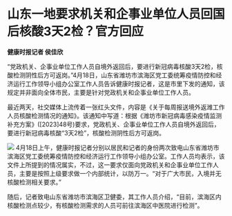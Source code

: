# 山东一地要求机关和企事业单位人员回国后核酸3天2检？官方回应

**健康时报记者 侯佳欣**

“党政机关、企事业单位工作人员自境外返回后，要进行新冠病毒核酸3天2检，核酸检测阴性后方可返岗。”4月18日，山东省潍坊市滨海区党工委统筹疫情防控和经济运行工作领导小组办公室工作人员告诉健康时报记者，这是市里下发的通知，该规定并非面向全体市民，主要是针对党政机关和企事业单位工作人员。

最近两天，社交媒体上流传着一张红头文件，内容是《关于每周报送境外返潍工作人员核酸检测情况的通知》。该通知中写道：根据《潍坊市新冠病毒感染疫情监测补充方案》([2023]48号)要求，党政机关、企事业单位工作人员自境外返回后，要进行新冠病毒核酸“3天2检”，核酸检测阴性后方可返岗。

![](https://inews.gtimg.com/om_bt/OyqIaZfP8aN1OpvJ7jS9PAn2fWvH3NSgOzvKgANMMPct4AA/1000)
4月18日上午，健康时报记者分别以居民和记者的身份两次致电山东省潍坊市滨海区党工委统筹疫情防控和经济运行工作领导小组办公室。工作人员均表示，该文件上所提到的情况属实，不过，这一要求仅面向党政机关和企事业单位工作人员，主要是按照上级要求做一个内部统计，以防万一。“对于广大市民，入境并无核酸检测相关要求。”

随后，记者致电山东省潍坊市滨海区卫健委，其工作人员介绍，“目前，滨海区内核酸检测点较少，有核酸检测需求的人员可前往滨海区中医院进行检测”。

